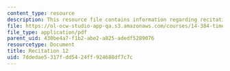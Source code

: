 ```yaml
---
content_type: resource
description: This resource file contains information regarding recitation 12.
file: https://ol-ocw-studio-app-qa.s3.amazonaws.com/courses/14-384-time-series-analysis-fall-2013/7ddedae5317fdd5424ff924688df7c7c_MIT14_384F13_rec12.pdf
file_type: application/pdf
parent_uid: 430be4a7-f1b2-abe2-a825-adedf5289076
resourcetype: Document
title: Recitation 12
uid: 7ddedae5-317f-dd54-24ff-924688df7c7c
---
```


